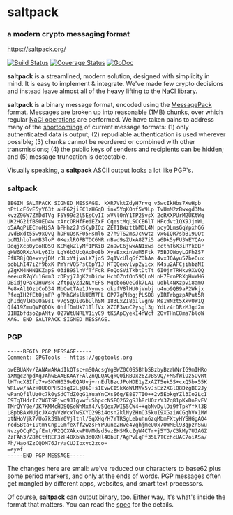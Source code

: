 # saltpack
### a modern crypto messaging format
https://saltpack.org/

[![Build Status](https://travis-ci.org/keybase/saltpack.svg?branch=master)](https://travis-ci.org/keybase/saltpack)
[![Coverage Status](https://coveralls.io/repos/github/keybase/saltpack/badge.svg?branch=master)](https://coveralls.io/github/keybase/saltpack?branch=master)
[![GoDoc](https://godoc.org/github.com/keybase/saltpack?status.svg)](https://godoc.org/github.com/keybase/saltpack)

**saltpack** is a streamlined, modern solution, designed with simplicity in mind. It is easy to implement & integrate. We've made few crypto decisions and instead leave almost all of the heavy lifting to the [NaCl library](https://godoc.org/golang.org/x/crypto/nacl).

**saltpack** is a binary message format, encoded using the [MessagePack](http://msgpack.org/) format. Messages are broken up into reasonable (1MB) chunks, over which regular [NaCl operations](https://nacl.cr.yp.to/) are performed. We have taken pains to address many of the [shortcomings](https://www.imperialviolet.org/2015/05/16/aeads.html) of current message formats: (1) only authenticated data is output; (2) repudiable authentication is used wherever possible; (3) chunks cannot be reordered or combined with other transmissions; (4) the public keys of senders and recipients can be hidden; and (5) message truncation is detectable.


Visually speaking, a **saltpack** ASCII output looks a lot like PGP's.
### saltpack
```
BEGIN SALTPACK SIGNED MESSAGE. kXR7VktZdyH7rvq v5wcIkHbs7XwHpb
nPtLcF6vE5yY63t aHF62jiEC1zHGqD inx5YqK0nf5W9Lp TvUmM2zBwxgd3Nw
kvzZ96W7ZfDdTVg F5Y99c2l5EsCy1I xVNl0nY1TP25vsX 2cRXXPUrM2UKtWq
UK2HG2ifBSOED4w xArcORHfFeiEZxF CqestMqLSCCE6lT HFcdvt1QX9JjmWL
o5AAqPiECnoHiSA bPHhz2JnSCyDIOz ZET1BWzttbMDL4N pcyQLmsGqYpxhG6
uvdBxdt55w9xQvQ hDPuOsKF05Hsml6 z7h9TS2msJcNwtz vxGIQR7sbB19UOt
boM1hlolmMB3loP 0KexlROFBTDC6MR nBvd9sZUxA8Z7i5 a6Dk5yFU3WEYQAo
DqqjXcp0yBoHO5O KEMqkZlyMf1PKiB 2n9wE6jwxAN1xws ccthT6X3iRYk0Br
gHW6QRXzAHLy6Ib LgY6b3UcQAoDo8b XyaExxinVuM5Ftk 75BJOWoyLGFhZS7
EfKR8jQQexvyjDM rJLxYtjvaLX7joS 2q1VcUlqGfZDhAa 4vxJQAyu57beOux
oobLhI47iZf9bxK PmYrVQ5PsC6pY1J KTQQexvlvp2yicx K4su2AFCjihbzNI
yZgKM4NHN1KZapS O3iB9SlhVfTfFcR FoQoSViTkbtDtTt 6I0jrTRHkv9XVQQ
eeeuzR7qYu1Grm3 zDPyj7JgK2mDidw HchOZnfOn59QLnM nH7ErnPRXgHuWHG
DBidjQPakJHuWsk 2ftpIyZd2NLYEFS Mqcbo6QeCdk7LA1 uobl4NXzpvi8amO
Pe8xAl1OzUCoD34 MbCwtTAe1JNymvs okufV8lHU0jVnbj u4no9QB9aP2Wkjx
PfeqIH2fEtOjmFP gPMhGWslkU0M7FL QP77gPHbgjPLSD8 yIRTrbgzpAPut5R
QhIdqVlHbUOa9sI v7gSqOi0GbUlhSM 183LxZI8pIlvgn9 Ms1WNzt5Xkv0W1Q
Qf419ZmuQVPQDOk 0hffDmUk71TlfVx XZCF3voC2ysgl3g YdLz4rDRzMJgd2m
01HIbfdsoZpAMty O27WtUNRLV1iyC9 tK5ApCyekI4nWcf 2OvTHnC8ma7bloW
XAG. END SALTPACK SIGNED MESSAGE.
```
### PGP
```
-----BEGIN PGP MESSAGE-----
Comment: GPGTools - https://gpgtools.org

owEBUAKv/ZANAwAKAdIkQTsc+mSQAcsgYgBWZ0C0SSBhbSBzbyBzaWNrIG9mIHRo
aXMgc2hpdAqJAhwEAAEKAAYFAlZnQLQACgkQ0iRBOxz6ZJBS9Q/+MSfWiOz5OvRt
lHTncX8Ifo7+wSKYH039vEQAUvj+rnEdlBzcJPoHDE1yZxAZT5ek5S+cxQ5bx55K
WRLvw/sAz+OU0OPHSDsqI2LjU6D+s1EvwCISkXoWlMVx5vJsEz2XGlQ8DzgBC2Jy
wPanQf1lUz0c7k0ySdCTdZ0qG1YuaYnCXsS6g/E8E7TIO++2v5EbkgYZl3Io2LcI
C9TqTHdrIc7WGTSFjwq9JIgvwfuShpccNSFQ262gSJh8rUOzzY37q81pKxDnBvEV
TMrQYY0e/JK7KMMcHDSQSeWnMxf4/v5Qex7WI55CW4++qbNvDylDi9fTpkYfXl3B
L8pbBAxMUjcJX4qVVzWcxTwSXYO29Bi4osn2klNyZHnO35kuI9XGziWCGqhVx1MW
ptNHoVjk7/Uo7k39hY0Vjltnl/SqXHq/H7YTRSgLebuhn6zqMbmFXtyHYSHGgAQ4
rcdSBta+I9tmYCnp1GmfeXff2wzsFYPUune2Hve4VghjmeU0x7OWMEl93gpznSwu
NvzyOCqFCyfEmt/R2QCXAkxwPU/Mdsd5vzEHSMkcZgW4CTr+j5YG/C3kMy7UJAGZ
ZzFAh3/Z8fCtfREF3zH48XbNh3dQXNl40bUF/AgPvLqPf35L7TCchcUAC7oiASa/
Ph/Hao4ZzCQDM76Jr/aCUJIbxyc2zco=
=eyef
-----END PGP MESSAGE-----
```
The changes here are small: we've reduced our characters to base62 plus some period markers, and only at the ends of words. PGP messages often get mangled by different apps, websites, and smart text processors.

Of course, **saltpack** can output binary, too. Either way, it's what's inside the format that matters. You can read the [spec](https://saltpack.org/encryption-format-v2) for the details.
